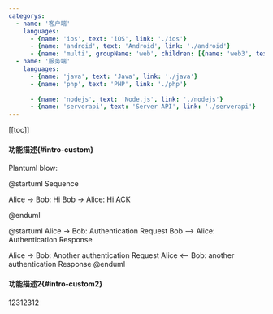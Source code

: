 ```yaml
---
categorys:
  - name: '客户端'
    languages:
      - {name: 'ios', text: 'iOS', link: './ios'}
      - {name: 'android', text: 'Android', link: './android'}
      - {name: 'multi', groupName: 'web', children: [{name: 'web3', text: 'Web 3.0', isFire: true, link: './web3'}, {name: 'web', text: 'Web 2.0', link: './web'}]}
  - name: '服务端'
    languages:
      - {name: 'java', text: 'Java', link: './java'}
      - {name: 'php', text: 'PHP', link: './php'}
      
      - {name: 'nodejs', text: 'Node.js', link: './nodejs'}
      - {name: 'serverapi', text: 'Server API', link: './serverapi'}
---
```



[[toc]]

#### 功能描述{#intro-custom}

Plantuml blow:
 
@startuml Sequence
 
Alice -> Bob: Hi
Bob -> Alice: Hi ACK
 
@enduml

@startuml
Alice -> Bob: Authentication Request
Bob --> Alice: Authentication Response

Alice -> Bob: Another authentication Request
Alice <-- Bob: another authentication Response
@enduml


#### 功能描述2{#intro-custom2}


12312312